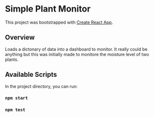 # Simple Plant Monitor

This project was bootstrapped with [Create React App](https://github.com/facebook/create-react-app).

## Overview

Loads a dictonary of data into a dashboard to monitor. It really could be anything but this was initially made to monitore the
moisture level of two plants.

## Available Scripts

In the project directory, you can run:

### `npm start`

### `npm test`

